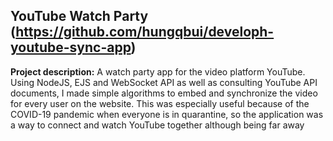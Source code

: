 ## YouTube Watch Party (https://github.com/hungqbui/developh-youtube-sync-app)

**Project description:** A watch party app for the video platform YouTube. Using NodeJS, EJS and WebSocket API as well as consulting YouTube API documents, I made simple algorithms to embed and synchronize the video for every user on the website. This was especially useful because of the COVID-19 pandemic when everyone is in quarantine, so the application was a way to connect and watch YouTube together although being far away 
